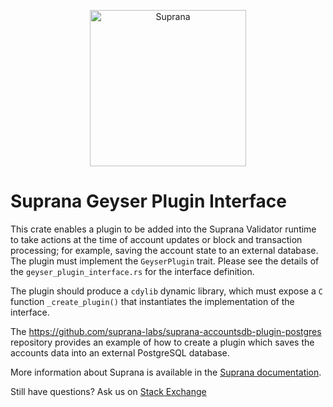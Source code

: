 <p align="center">
  <a href="https://suprana.net">
    <img alt="Suprana" src="https://i.imgur.com/IKyzQ6T.png" width="250" />
  </a>
</p>

# Suprana Geyser Plugin Interface

This crate enables a plugin to be added into the Suprana Validator runtime to
take actions at the time of account updates or block and transaction processing;
for example, saving the account state to an external database. The plugin must
implement the `GeyserPlugin` trait. Please see the details of the
`geyser_plugin_interface.rs` for the interface definition.

The plugin should produce a `cdylib` dynamic library, which must expose a `C`
function `_create_plugin()` that instantiates the implementation of the
interface.

The https://github.com/suprana-labs/suprana-accountsdb-plugin-postgres repository
provides an example of how to create a plugin which saves the accounts data into
an external PostgreSQL database.

More information about Suprana is available in the [Suprana documentation](https://suprana.net/docs).

Still have questions?  Ask us on [Stack Exchange](https://sola.na/sse)
